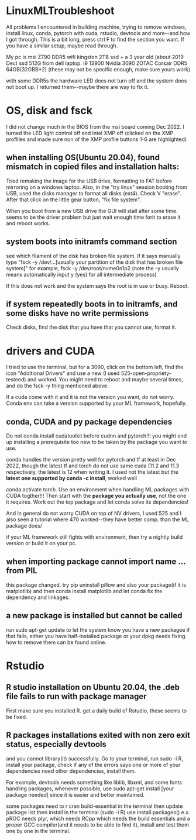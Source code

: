 # LinuxMLTroubleshoot
All problems I encountered in building machine, trying to remove windows, install linux, conda, pytorch with cuda, rstudio, devtools and more--and how I got through.
This is a bit long, press ctrl F to find the section you want. If you have a similar setup, maybe read through.


My pc is msi Z790 DDR5 wifi
kingston 2TB ssd + a 3 year old (about 2019 Dec) ssd 512G from dell laptop.
i9 13900
Nvidia 3090 ZOTAC
Corsair DDR5  64GB(32GBB*2)
(these may not be specific enough, make sure yours work)

with some DDR5s the hardware LED does not turn off and the system does not boot up. I returned them--maybe there are way to fix it.


# OS, disk and fsck

I did not change much in the BIOS from the msi board coming Dec 2022. I turned the LED light control off and intel XMP off (clicked on the XMP profliles and made sure non of the XMP profile buttons 1-6 are highlighted)

## when installing OS(Ubuntu 20.04), found mismatch in copied files and installation halts: 

Tried remaking the image for the USB drive, formatting to FAT before mirroring on a windows laptop.
Also, in the "try linux" session booting from USB, used the disks manager to format all disks (ext4). Check V "erase". After that click on the little gear button, "fix file system".

When you boot from a new USB drive the GUI will stall after some time. seems to be the driver problem but just wait enough time forit to erase it and reboot works.

## system boots into initramfs command section

see which filament of the disk has broken file system. If it says manually type "fsck -y /dev/...[usually your partition of the disk that has broken file system]" for example, fsck -y /dev/root/nvme0n1p2
(note  the -y usually means automatically input y (yes) for all intermediate process)

If this does not work and the system says the root is in use or busy. Reboot.

## if system repeatedly boots in to initramfs, and some disks have no write permissions

Check disks, find the disk that you have that you cannot use, format it.


# drivers and CUDA

I tried to use the terminal, but for a 3090, click on the bottom left, find the icon "Additional Drivers" and use a new (I used 525-open-propriety-testeed) and worked. You might need to reboot and maybe several times, and do the fsck -y thing mentioned above.

If a cuda come with it and it is not the version you want, do not worry. Conda env can take a version supported by your ML framework, hopefully.

## conda, CUDA and py package dependencies

Do not conda install cudatoolkit before cudnn and pytorch!!! you might end up installing a prerequisite too new to be taken by the package you want to use.

conda handles the version pretty well for pytorch and tf at least in Dec 2022, though the latest tf and torch do not use same cuda (11.2 and 11.3 respectively, the latest is 12 when writing it. I used not the latest but the **latest one supported by conda -c install**, worked well

conda activate torch. Use an environment when handling ML packages with CUDA togther!!! Then start with the **package you actually use**, not the one it requires. Work out the top package and let conda solve its dependencies!

And in general do not worry CUDA on top of NV drivers, I used 525 and I also seen a tutorial where 470 worked--they have better comp. than the ML package does/

if your ML framework still fights with environment, then try a nightly build version or build it on your pc.

## when importing package cannot import name ... from PIL

this package changed. try pip uninstall pillow and also your package(if it is matplotlib) and then conda install matplotlib and let conda fix the dependency and linkages.

## a new package is installed but cannot be called

run 
sudo apt-get update
to let the system know you have a new packagee
if that fails, either you have half-installed package or your dpkg needs fixing. how to remove them can be found online.

# Rstudio
## R studio installation on Ubuntu 20.04, the .deb file fails to run with package manager
First make sure you installed R.
get a daily build of Rstudio, these seems to be fixed.

## R packages installations exited with non zero exit status, especially **devtools**

and you cannot library(it) successfully.
Go to your terminal, run sudo -i R, install your package, check if any of the errors says one or more of your dependencies need other dependencies, install them.

For example, devtools needs something like liblib, libxml, and some fonts handling packages, whenever possible, use sudo apt-get install [your package needed] since it is easier and better maintained.

some packages need to r cran build-essential in the terminal
then update package list
then install in the terminal (sudo -i R) use install.packages()
e.x. pROC needs plyr, which needs RCpp which needs the build essentials and a proper GCC compiler(and it needs to be able to find it), install and test them one by one in the terminal.



















